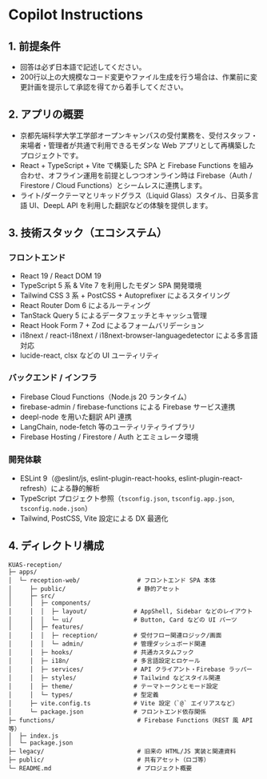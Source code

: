 # Copilot Instructions

## 1. 前提条件
- 回答は必ず日本語で記述してください。
- 200行以上の大規模なコード変更やファイル生成を行う場合は、作業前に変更計画を提示して承認を得てから着手してください。

## 2. アプリの概要
- 京都先端科学大学工学部オープンキャンパスの受付業務を、受付スタッフ・来場者・管理者が共通で利用できるモダンな Web アプリとして再構築したプロジェクトです。
- React + TypeScript + Vite で構築した SPA と Firebase Functions を組み合わせ、オフライン運用を前提としつつオンライン時は Firebase（Auth / Firestore / Cloud Functions）とシームレスに連携します。
- ライト/ダークテーマとリキッドグラス（Liquid Glass）スタイル、日英多言語 UI、DeepL API を利用した翻訳などの体験を提供します。

## 3. 技術スタック（エコシステム）
### フロントエンド
- React 19 / React DOM 19
- TypeScript 5 系 & Vite 7 を利用したモダン SPA 開発環境
- Tailwind CSS 3 系 + PostCSS + Autoprefixer によるスタイリング
- React Router Dom 6 によるルーティング
- TanStack Query 5 によるデータフェッチとキャッシュ管理
- React Hook Form 7 + Zod によるフォームバリデーション
- i18next / react-i18next / i18next-browser-languagedetector による多言語対応
- lucide-react, clsx などの UI ユーティリティ

### バックエンド / インフラ
- Firebase Cloud Functions（Node.js 20 ランタイム）
- firebase-admin / firebase-functions による Firebase サービス連携
- deepl-node を用いた翻訳 API 連携
- LangChain, node-fetch 等のユーティリティライブラリ
- Firebase Hosting / Firestore / Auth とエミュレータ環境

### 開発体験
- ESLint 9（@eslint/js, eslint-plugin-react-hooks, eslint-plugin-react-refresh）による静的解析
- TypeScript プロジェクト参照（`tsconfig.json`, `tsconfig.app.json`, `tsconfig.node.json`）
- Tailwind, PostCSS, Vite 設定による DX 最適化

## 4. ディレクトリ構成
```
KUAS-reception/
├─ apps/
│  └─ reception-web/                # フロントエンド SPA 本体
│     ├─ public/                    # 静的アセット
│     ├─ src/
│     │  ├─ components/
│     │  │  ├─ layout/             # AppShell, Sidebar などのレイアウト
│     │  │  └─ ui/                 # Button, Card などの UI パーツ
│     │  ├─ features/
│     │  │  ├─ reception/          # 受付フロー関連ロジック/画面
│     │  │  └─ admin/              # 管理ダッシュボード関連
│     │  ├─ hooks/                 # 共通カスタムフック
│     │  ├─ i18n/                  # 多言語設定とロケール
│     │  ├─ services/              # API クライアント・Firebase ラッパー
│     │  ├─ styles/                # Tailwind などスタイル関連
│     │  ├─ theme/                 # テーマトークンとモード設定
│     │  └─ types/                 # 型定義
│     ├─ vite.config.ts            # Vite 設定（`@` エイリアスなど）
│     └─ package.json              # フロントエンド依存関係
├─ functions/                       # Firebase Functions（REST 風 API 等）
│  ├─ index.js
│  └─ package.json
├─ legacy/                          # 旧来の HTML/JS 実装と関連資料
├─ public/                          # 共有アセット（ロゴ等）
└─ README.md                        # プロジェクト概要
```
